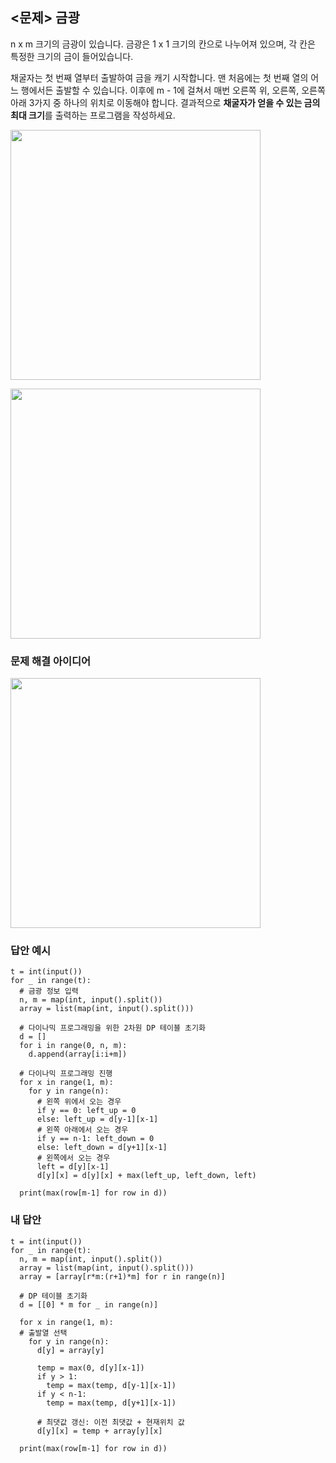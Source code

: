 ## <문제> 금광
n x m 크기의 금광이 있습니다. 금광은 1 x 1 크기의 칸으로 나누어져 있으며, 각 칸은 특정한 크기의 
금이 들어있습니다.

채굴자는 첫 번째 열부터 출발하여 금을 캐기 시작합니다. 맨 처음에는 첫 번째 열의 어느 행에서든 출발할
수 있습니다. 이후에 m - 1에 걸쳐서 매번 오른쪽 위, 오른쪽, 오른쪽 아래 3가지 중 하나의 위치로 
이동해야 합니다. 결과적으로 **채굴자가 얻을 수 있는 금의 최대 크기**를 출력하는 프로그램을 작성하세요.

<img src=https://user-images.githubusercontent.com/62216628/161977803-e4c38611-a66e-48fc-afc4-d6d881cda827.png width=400px></img>

<img src=https://user-images.githubusercontent.com/62216628/161977055-343fd73f-3f44-437b-acd8-029c7379087f.png width=400px></img>

### 문제 해결 아이디어

<img src=https://user-images.githubusercontent.com/62216628/161990353-e3b78b72-0cee-4434-af75-41b74c574a3a.png width=400px></img>


### 답안 예시
```
t = int(input())
for _ in range(t):
  # 금광 정보 입력
  n, m = map(int, input().split())
  array = list(map(int, input().split()))
  
  # 다이나믹 프로그래밍을 위한 2차원 DP 테이블 초기화
  d = []
  for i in range(0, n, m):
    d.append(array[i:i+m])
  
  # 다이나믹 프로그래밍 진행
  for x in range(1, m):
    for y in range(n):
      # 왼쪽 위에서 오는 경우
      if y == 0: left_up = 0
      else: left_up = d[y-1][x-1]
      # 왼쪽 아래에서 오는 경우
      if y == n-1: left_down = 0
      else: left_down = d[y+1][x-1]
      # 왼쪽에서 오는 경우
      left = d[y][x-1]
      d[y][x] = d[y][x] + max(left_up, left_down, left)

  print(max(row[m-1] for row in d))
```

### 내 답안
```
t = int(input())
for _ in range(t):
  n, m = map(int, input().split())
  array = list(map(int, input().split()))
  array = [array[r*m:(r+1)*m] for r in range(n)]

  # DP 테이블 초기화
  d = [[0] * m for _ in range(n)]

  for x in range(1, m):
  # 출발열 선택
    for y in range(n):
      d[y] = array[y]

      temp = max(0, d[y][x-1])
      if y > 1:
        temp = max(temp, d[y-1][x-1])
      if y < n-1:
        temp = max(temp, d[y+1][x-1])

      # 최댓값 갱신: 이전 최댓값 + 현재위치 값 
      d[y][x] = temp + array[y][x]

  print(max(row[m-1] for row in d))
```

